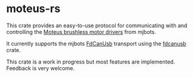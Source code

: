 # moteus-rs

This crate provides an easy-to-use protocol for communicating with and controlling
the [Moteus brushless motor drivers](https://mjbots.com/) from mjbots.

It currently supports the mjbots [FdCanUsb](https://github.com/mjbots/fdcanusb) transport using
the [fdcanusb](https://crates.io/crates/fdcanusb) crate.

This crate is a work in progress but most features are implemented.
Feedback is very welcome.


